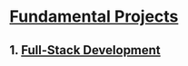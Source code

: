 # [Fundamental Projects](Fundamentals)

## 1. [Full-Stack Development](Fundamentals/FullStackDeveloper)